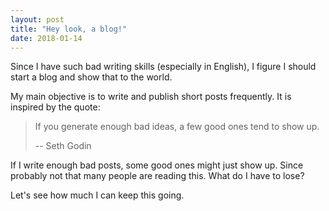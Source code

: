 ```yaml
---
layout: post
title: "Hey look, a blog!"
date: 2018-01-14
---
```


Since I have such bad writing skills (especially in English), I figure I should
start a blog and show that to the world.

My main objective is to write and publish short posts frequently. It is
inspired by the quote:

> If you generate enough bad ideas, a few good ones tend to show up.
>
> -- Seth Godin

If I write enough bad posts, some good ones might just show up. Since probably
not that many people are reading this. What do I have to lose?

Let's see how much I can keep this going.
